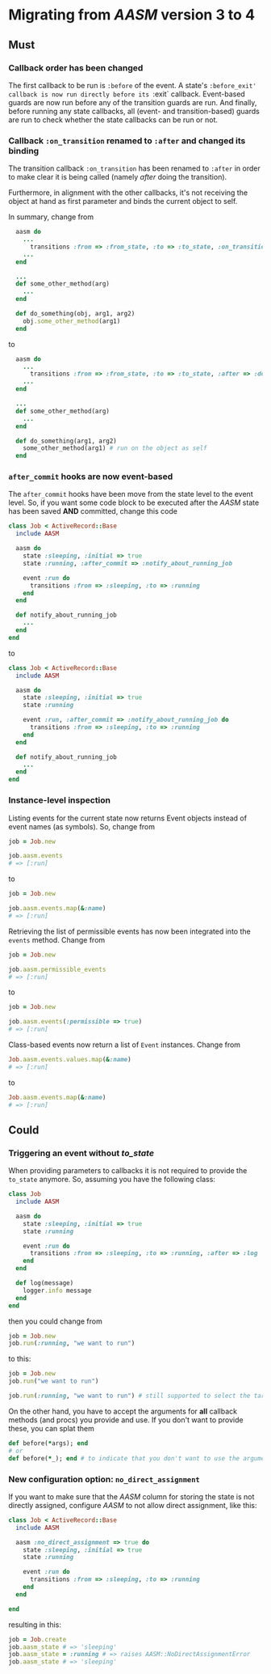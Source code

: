 # Migrating from _AASM_ version 3 to 4

## Must

### Callback order has been changed

The first callback to be run is `:before` of the event. A state's `:before_exit' callback
is now run directly before its `:exit` callback. Event-based guards are now run before
any of the transition guards are run. And finally, before running any state callbacks,
all (event- and transition-based) guards are run to check whether the state callbacks
can be run or not.


### Callback `:on_transition` renamed to `:after` and changed its binding

The transition callback `:on_transition` has been renamed to `:after` in order
to make clear it is being called (namely _after_ doing the transition).

Furthermore, in alignment with the other callbacks, it's not receiving the object
at hand as first parameter and binds the current object to self.

In summary, change from

```ruby
  aasm do
    ...
      transitions :from => :from_state, :to => :to_state, :on_transition => :do_something
    ...
  end

  ...
  def some_other_method(arg)
    ...
  end

  def do_something(obj, arg1, arg2)
    obj.some_other_method(arg1)
  end
```

to

```ruby
  aasm do
    ...
      transitions :from => :from_state, :to => :to_state, :after => :do_something
    ...
  end

  ...
  def some_other_method(arg)
    ...
  end

  def do_something(arg1, arg2)
    some_other_method(arg1) # run on the object as self
  end
```


### `after_commit` hooks are now event-based

The `after_commit` hooks have been move from the state level to the event level.
So, if you want some code block to be executed after the _AASM_ state has been
saved **AND** committed, change this code

```ruby
class Job < ActiveRecord::Base
  include AASM

  aasm do
    state :sleeping, :initial => true
    state :running, :after_commit => :notify_about_running_job

    event :run do
      transitions :from => :sleeping, :to => :running
    end
  end

  def notify_about_running_job
    ...
  end
end
```

to

```ruby
class Job < ActiveRecord::Base
  include AASM

  aasm do
    state :sleeping, :initial => true
    state :running

    event :run, :after_commit => :notify_about_running_job do
      transitions :from => :sleeping, :to => :running
    end
  end

  def notify_about_running_job
    ...
  end
end
```


### Instance-level inspection

Listing events for the current state now returns Event objects instead of event names (as symbols). So, change from

```ruby
job = Job.new

job.aasm.events
# => [:run]
```

to

```ruby
job = Job.new

job.aasm.events.map(&:name)
# => [:run]
```

Retrieving the list of permissible events has now been integrated into the `events` method. Change from

```ruby
job = Job.new

job.aasm.permissible_events
# => [:run]
```

to

```ruby
job = Job.new

job.aasm.events(:permissible => true)
# => [:run]
```

Class-based events now return a list of `Event` instances. Change from

```ruby
Job.aasm.events.values.map(&:name)
# => [:run]
```

to

```ruby
Job.aasm.events.map(&:name)
# => [:run]
```


## Could

### Triggering an event without _to_state_

When providing parameters to callbacks it is not required to provide the `to_state`
anymore. So, assuming you have the following class:

```ruby
class Job
  include AASM

  aasm do
    state :sleeping, :initial => true
    state :running

    event :run do
      transitions :from => :sleeping, :to => :running, :after => :log
    end
  end

  def log(message)
    logger.info message
  end
end
```

then you could change from

```ruby
job = Job.new
job.run(:running, "we want to run")
```

to this:

```ruby
job = Job.new
job.run("we want to run")

job.run(:running, "we want to run") # still supported to select the target state (the _to_state_)
```

On the other hand, you have to accept the arguments for **all** callback methods (and procs)
you provide and use. If you don't want to provide these, you can splat them

```ruby
def before(*args); end
# or
def before(*_); end # to indicate that you don't want to use the arguments
```

### New configuration option: `no_direct_assignment`

If you want to make sure that the _AASM_ column for storing the state is not directly assigned,
configure _AASM_ to not allow direct assignment, like this:

```ruby
class Job < ActiveRecord::Base
  include AASM

  aasm :no_direct_assignment => true do
    state :sleeping, :initial => true
    state :running

    event :run do
      transitions :from => :sleeping, :to => :running
    end
  end

end
```

resulting in this:

```ruby
job = Job.create
job.aasm_state # => 'sleeping'
job.aasm_state = :running # => raises AASM::NoDirectAssignmentError
job.aasm_state # => 'sleeping'
```
